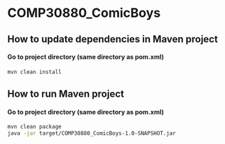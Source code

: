# COMP30880_ComicBoys


## How to update dependencies in Maven project
#### Go to project directory (same directory as pom.xml)
```bash
mvn clean install
```

## How to run Maven project
#### Go to project directory (same directory as pom.xml)
```bash
mvn clean package
java -jar target/COMP30880_ComicBoys-1.0-SNAPSHOT.jar
```